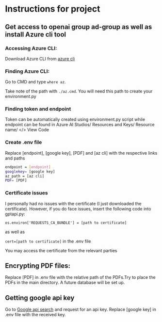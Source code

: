 # Instructions for project
## Get access to openai group ad-group as well as install Azure cli tool
### Accessing Azure CLI:
Download Azure CLI from [azure cli](https://learn.microsoft.com/en-us/cli/azure/install-azure-cli-windows?tabs=azure-cli)
### Finding Azure CLI:
Go to CMD and type `where az`.

Take note of the path with `./az.cmd`. You will need this path to create your environment.py

### Finding token and endpoint
Token can be automatically created using environment.py script while endpoint can be found in Azure AI Studios/ Resources and Keys/ Resource name/ </> View Code

### Create .env file
Replace [endpoint], [google key], [PDF] and [az cli] with the respective links and paths

```sh
endpoint = [endpoint]
googlekey= [google key]
az_path = [az cli]
PDF= [PDF]

```

### Certificate issues
I personally had no issues with the certificate (I just downloaded the certificate). However, if you do face issues, insert the following code into gptapi.py:

`os.environ['REQUESTS_CA_BUNDLE'] = [path to certificate]`

as well as

`cert=[path to certificate]` in the .env file


You may access the certificate from the relevant parties

## Encrypting PDF files:
Replace [PDF] in .env file with the relative path of the PDFs.Try to place the PDFs in the main directory. A future database will be set up.

## Getting google api key
Go to [Google api search](https://developers.google.com/custom-search/v1/overview) and request for an api key. Replace [google key] in .env file with the received key.
